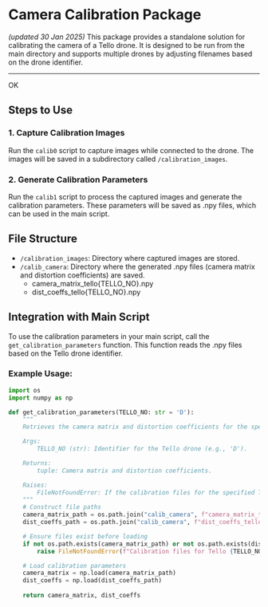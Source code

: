 # Camera Calibration Package
_(updated 30 Jan 2025)_
This package provides a standalone solution for calibrating the camera of a Tello drone. It is designed to be run from the main directory and supports multiple drones by adjusting filenames based on the drone identifier.

---
OK
## **Steps to Use**

### 1. **Capture Calibration Images**
Run the `calib0` script to capture images while connected to the drone. The images will be saved in a subdirectory called `/calibration_images`.

###  2. Generate Calibration Parameters
Run the `calib1` script to process the captured images and generate the calibration parameters. These parameters will be saved as .npy files, which can be used in the main script.

## File Structure
* `/calibration_images`: Directory where captured images are stored.
* `/calib_camera`: Directory where the generated .npy files (camera matrix and distortion coefficients) are saved.
    * camera_matrix_tello{TELLO_NO}.npy
    * dist_coeffs_tello{TELLO_NO}.npy


## Integration with Main Script
To use the calibration parameters in your main script, call the `get_calibration_parameters` function. This function reads the .npy files based on the Tello drone identifier.

### Example Usage:
```python
import os
import numpy as np

def get_calibration_parameters(TELLO_NO: str = 'D'):
    """
    Retrieves the camera matrix and distortion coefficients for the specified Tello drone.

    Args:
        TELLO_NO (str): Identifier for the Tello drone (e.g., 'D').

    Returns:
        tuple: Camera matrix and distortion coefficients.

    Raises:
        FileNotFoundError: If the calibration files for the specified Tello drone are not found.
    """
    # Construct file paths
    camera_matrix_path = os.path.join("calib_camera", f"camera_matrix_tello{TELLO_NO}.npy")
    dist_coeffs_path = os.path.join("calib_camera", f"dist_coeffs_tello{TELLO_NO}.npy")

    # Ensure files exist before loading
    if not os.path.exists(camera_matrix_path) or not os.path.exists(dist_coeffs_path):
        raise FileNotFoundError(f"Calibration files for Tello {TELLO_NO} not found.")

    # Load calibration parameters
    camera_matrix = np.load(camera_matrix_path)
    dist_coeffs = np.load(dist_coeffs_path)
    
    return camera_matrix, dist_coeffs
```
